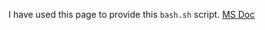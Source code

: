I have used this page to provide this `bash.sh` script.
[MS Doc](https://learn.microsoft.com/en-us/azure/azure-arc/kubernetes/custom-locations)


